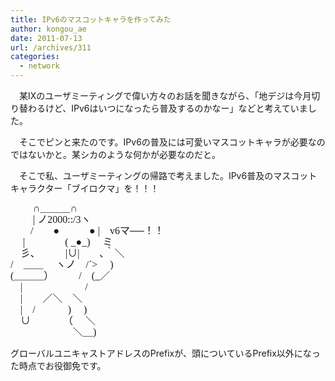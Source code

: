 ```yaml
---
title: IPv6のマスコットキャラを作ってみた
author: kongou_ae
date: 2011-07-13
url: /archives/311
categories:
  - network
---
```

　某IXのユーザミーティングで偉い方々のお話を聞きながら、「地デジは今月切り替わるけど、IPv6はいつになったら普及するのかなー」などと考えていました。

　そこでピンと来たのです。IPv6の普及には可愛いマスコットキャラが必要なのではないかと。某シカのような何かが必要なのだと。

　そこで私、ユーザミーティングの帰路で考えました。IPv6普及のマスコットキャラクター「ブイロクマ」を！！！

<div style="font-family:'ＭＳ Ｐゴシック', 'IPAMonaPGothic';font-size:12pt;line-height:18px;">
  　　 ∩＿＿＿∩<br /> 　　 | ノ2000::/3ヽ<br /> 　　/　　●　　　● |　v6マ──！！<br /> 　 |　　　　( _●_)　 ミ<br /> 　彡､　　　|∪|　　､｀＼<br /> /　＿＿　 ヽノ　/´>　 )<br /> (＿＿＿）　　　/　(_／<br /> 　|　　　　　　 /<br /> 　|　　／＼　＼<br /> 　|　/　　　 )　 )<br /> 　∪　　　 （　 ＼<br /> 　　　　　　 ＼＿)
</div>

グローバルユニキャストアドレスのPrefixが、頭についているPrefix以外になった時点でお役御免です。